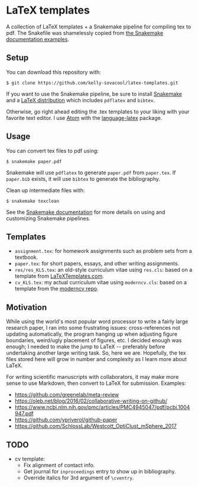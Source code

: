 # LaTeX templates
A collection of LaTeX templates + a Snakemake pipeline for compiling tex to pdf.
The Snakefile was shamelessly copied from [the Snakemake documentation examples](http://snakemake.readthedocs.io/en/stable/getting_started/examples.html#building-a-paper-with-latex).


## Setup

You can download this repository with:
```
$ git clone https://github.com/kelly-sovacool/latex-templates.git
```

If you want to use the Snakemake pipeline, be sure to install [Snakemake](http://snakemake.readthedocs.io/en/stable/getting_started/installation.html) and a [LaTeX distribution](https://en.wikibooks.org/wiki/LaTeX/Installation#Distributions) which includes `pdflatex` and `bibtex`.

Otherwise, go right ahead editing the .tex templates to your liking with your favorite text editor.
I use [Atom](https://atom.io/) with the [language-latex](https://atom.io/packages/language-latex) package.


## Usage

You can convert tex files to pdf using:
```
$ snakemake paper.pdf
```
Snakemake will use `pdflatex` to generate `paper.pdf` from `paper.tex`.
If `paper.bib` exists, it will use `bibtex` to generate the bibliography.

Clean up intermediate files with:
```
$ snakemake texclean
```

See the [Snakemake documentation](http://snakemake.readthedocs.io/en/stable/index.html) for more details on using and customizing Snakemake pipelines.


## Templates

* `assignment.tex`: for homework assignments such as problem sets from a textbook.
* `paper.tex`: for short papers, essays, and other writing assignments.
* `res/res_KLS.tex`: an old-style curriculum vitae using `res.cls`: based on a template from [LaTeXTemplates.com](http://www.LaTeXTemplates.com).
* `cv_KLS.tex`: my actual curriculum vitae using `moderncv.cls`: based on a template from the [moderncv repo](https://github.com/xdanaux/moderncv).


## Motivation

While using the world's most popular word processor to write a fairly large research paper, I ran into some frustrating issues: cross-references not updating automatically, the program hanging up when adjusting figure boundaries, weird/ugly placement of figures, etc. I decided enough was enough; I needed to make the jump to LaTeX -- preferably before undertaking another large writing task. So, here we are. Hopefully, the tex files stored here will grow in number and complexity as I learn more about LaTeX.

For writing scientific manuscripts with collaborators, it may make more sense to use Markdown, then convert to LaTeX for submission. Examples:
* https://github.com/greenelab/meta-review
* https://oleb.net/blog/2016/02/collaborative-writing-on-github/
* https://www.ncbi.nlm.nih.gov/pmc/articles/PMC4945047/pdf/pcbi.1004947.pdf
* https://github.com/ypriverol/github-paper
* https://github.com/SchlossLab/Westcott_OptiClust_mSphere_2017

## TODO

* cv template:
   * Fix alignment of contact info.
   * Get journal for `inproceedings` entry to show up in bibliography.
   * Override italics for 3rd argument of `\cventry`.
